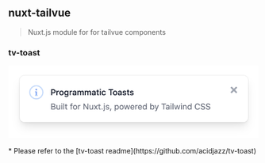 ## nuxt-tailvue
> Nuxt.js module for for tailvue components

### tv-toast
<p align="center">
  <img src="media/toast.png" width="600" />
</p>
* Please refer to the [tv-toast readme](https://github.com/acidjazz/tv-toast)
